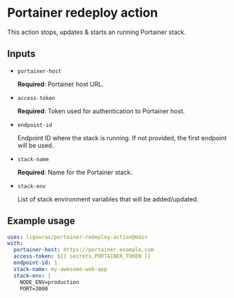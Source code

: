 # Portainer redeploy action

This action stops, updates & starts an running Portainer stack.

## Inputs

- `portainer-host`

    **Required**: Portainer host URL.

- `access-token`

    **Required**: Token used for authentication to Portainer host.

- `endpoint-id`

    Endpoint ID where the stack is running. If not provided, the first endpoint will be used.

- `stack-name`

    **Required**: Name for the Portainer stack.

- `stack-env`

    List of stack environment variables that will be added/updated.

## Example usage

```yaml
uses: ligouras/portainer-redeploy-action@main
with:
  portainer-host: https://portainer.example.com
  access-token: ${{ secrets.PORTAINER_TOKEN }}
  endpoint-id: 1
  stack-name: my-awesome-web-app
  stack-env: |
    NODE_ENV=production
    PORT=3000
```
